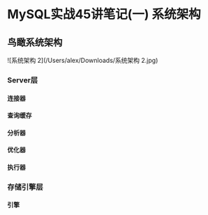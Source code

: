 # MySQL实战45讲笔记(一) 系统架构

## 鸟瞰系统架构

![系统架构 2](/Users/alex/Downloads/系统架构 2.jpg)

### Server层

#### 连接器



#### 查询缓存

#### 分析器

#### 优化器

#### 执行器

### 存储引擎层

#### 引擎

